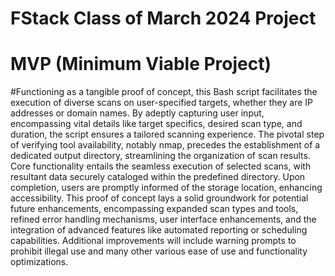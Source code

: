 # FStack Class of March 2024 Project
# MVP (Minimum Viable Project)

#Functioning as a tangible proof of concept, this Bash script facilitates the execution of diverse scans on user-specified targets, whether they are IP addresses or domain names. By adeptly capturing user input, encompassing vital details like target specifics, desired scan type, and duration, the script ensures a tailored scanning experience. The pivotal step of verifying tool availability, notably nmap, precedes the establishment of a dedicated output directory, streamlining the organization of scan results. Core functionality entails the seamless execution of selected scans, with resultant data securely cataloged within the predefined directory. Upon completion, users are promptly informed of the storage location, enhancing accessibility. This proof of concept lays a solid groundwork for potential future enhancements, encompassing expanded scan types and tools, refined error handling mechanisms, user interface enhancements, and the integration of advanced features like automated reporting or scheduling capabilities. Additional improvements will include warning prompts to prohibit illegal use and many other various ease of use and functionality optimizations.

